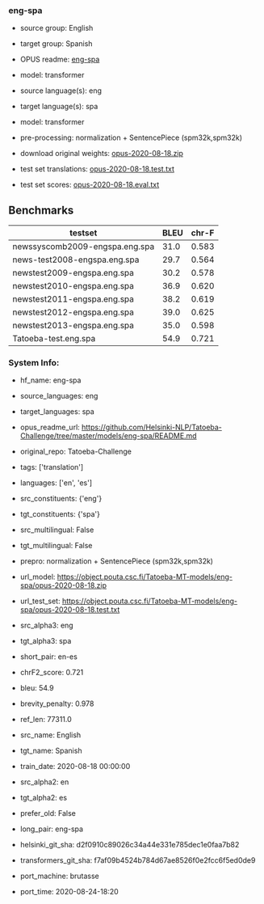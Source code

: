 ### eng-spa

* source group: English 
* target group: Spanish 
*  OPUS readme: [eng-spa](https://github.com/Helsinki-NLP/Tatoeba-Challenge/tree/master/models/eng-spa/README.md)

*  model: transformer
* source language(s): eng
* target language(s): spa
* model: transformer
* pre-processing: normalization + SentencePiece (spm32k,spm32k)
* download original weights: [opus-2020-08-18.zip](https://object.pouta.csc.fi/Tatoeba-MT-models/eng-spa/opus-2020-08-18.zip)
* test set translations: [opus-2020-08-18.test.txt](https://object.pouta.csc.fi/Tatoeba-MT-models/eng-spa/opus-2020-08-18.test.txt)
* test set scores: [opus-2020-08-18.eval.txt](https://object.pouta.csc.fi/Tatoeba-MT-models/eng-spa/opus-2020-08-18.eval.txt)

## Benchmarks

| testset               | BLEU  | chr-F |
|-----------------------|-------|-------|
| newssyscomb2009-engspa.eng.spa 	| 31.0 	| 0.583 |
| news-test2008-engspa.eng.spa 	| 29.7 	| 0.564 |
| newstest2009-engspa.eng.spa 	| 30.2 	| 0.578 |
| newstest2010-engspa.eng.spa 	| 36.9 	| 0.620 |
| newstest2011-engspa.eng.spa 	| 38.2 	| 0.619 |
| newstest2012-engspa.eng.spa 	| 39.0 	| 0.625 |
| newstest2013-engspa.eng.spa 	| 35.0 	| 0.598 |
| Tatoeba-test.eng.spa 	| 54.9 	| 0.721 |


### System Info: 
- hf_name: eng-spa

- source_languages: eng

- target_languages: spa

- opus_readme_url: https://github.com/Helsinki-NLP/Tatoeba-Challenge/tree/master/models/eng-spa/README.md

- original_repo: Tatoeba-Challenge

- tags: ['translation']

- languages: ['en', 'es']

- src_constituents: {'eng'}

- tgt_constituents: {'spa'}

- src_multilingual: False

- tgt_multilingual: False

- prepro:  normalization + SentencePiece (spm32k,spm32k)

- url_model: https://object.pouta.csc.fi/Tatoeba-MT-models/eng-spa/opus-2020-08-18.zip

- url_test_set: https://object.pouta.csc.fi/Tatoeba-MT-models/eng-spa/opus-2020-08-18.test.txt

- src_alpha3: eng

- tgt_alpha3: spa

- short_pair: en-es

- chrF2_score: 0.721

- bleu: 54.9

- brevity_penalty: 0.978

- ref_len: 77311.0

- src_name: English

- tgt_name: Spanish

- train_date: 2020-08-18 00:00:00

- src_alpha2: en

- tgt_alpha2: es

- prefer_old: False

- long_pair: eng-spa

- helsinki_git_sha: d2f0910c89026c34a44e331e785dec1e0faa7b82

- transformers_git_sha: f7af09b4524b784d67ae8526f0e2fcc6f5ed0de9

- port_machine: brutasse

- port_time: 2020-08-24-18:20